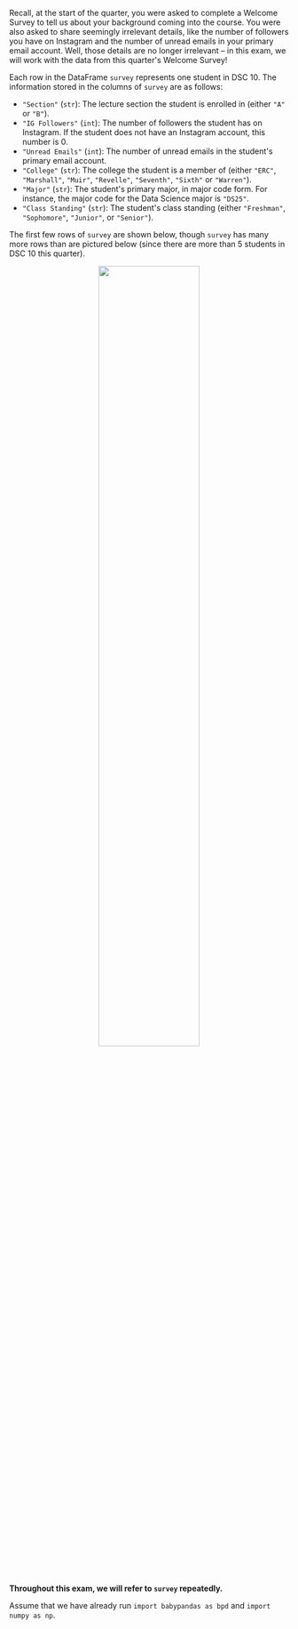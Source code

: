 Recall, at the start of the quarter, you were asked to complete a Welcome Survey to tell us about your background coming into the course. You were also asked to share seemingly irrelevant details, like the number of followers you have on Instagram and the number of unread emails in your primary email account. Well, those details are no longer irrelevant – in this exam, we will work with the data from this quarter's Welcome Survey!

Each row in the DataFrame `survey` represents one student in DSC 10. The information stored in the columns of `survey` are as follows:

- `"Section"` (`str`): The lecture section the student is enrolled in (either `"A"` or `"B"`).
- `"IG Followers"` (`int`): The number of followers the student has on Instagram. If the student does not have an Instagram account, this number is 0.
- `"Unread Emails"` (`int`): The number of unread emails in the student's primary email account.
- `"College"` (`str`): The college the student is a member of (either `"ERC"`, `"Marshall"`, `"Muir"`, `"Revelle"`, `"Seventh"`, `"Sixth"` or `"Warren"`).
- `"Major"` (`str`): The student's primary major, in major code form. For instance, the major code for the Data Science major is `"DS25"`.
- `"Class Standing"` (`str`): The student's class standing (either `"Freshman"`, `"Sophomore"`, `"Junior"`, or `"Senior"`).


The first few rows of `survey` are shown below, though `survey` has many more rows than are pictured below (since there are more than 5 students in DSC 10 this quarter).


<center><img src='../assets/images/sp23-midterm/df-preview.png' width=60%></center>
<br>

**Throughout this exam, we will refer to `survey` repeatedly.**

Assume that we have already run `import babypandas as bpd` and `import numpy as np`.
